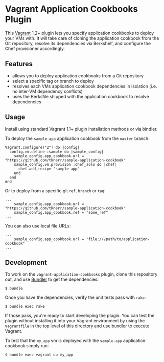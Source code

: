 # Vagrant Application Cookbooks Plugin

This [Vagrant](http://www.vagrantup.com) 1.2+ plugin lets you specify  application cookbooks to deploy your VMs with. It will take care of cloning  the application cookbook from the Git repository, resolve its dependencies via Berkshelf, and configure the Chef provisioner accordingly. 

## Features

* allows you to deploy application cookbooks from a Git repository
* select a specific tag or branch to deploy
* resolves each VMs application cookbook dependencies in isolation (i.e. no inter-VM dependency conflicts)
* uses the Berksfile shipped with the application cookbook to resolve dependencies 

## Usage

Install using standard Vagrant 1.1+ plugin installation methods or via bindler. 

To deploy the `sample-app` application cookbook from the `master` branch:
```
Vagrant.configure("2") do |config|
  config.vm.define :sample do |sample_config|
    sample_config.app_cookbook.url = "https://github.com/tknerr/sample-application-cookbook"
    sample_config.vm.provision :chef_solo do |chef|
      chef.add_recipe "sample-app"
    end
  end
end
```

Or to deploy from a specific git `ref`, `branch` or `tag`:
```
...
    sample_config.app_cookbook.url = "https://github.com/tknerr/sample-application-cookbook"
    sample_config.app_cookbook.ref = "some_ref"
...
```

You can also use local file URLs:
```
...
    sample_config.app_cookbook.url = "file:///path/to/application-cookbook"
...
```


## Development

To work on the `vagrant-application-cookbooks` plugin, clone this repository out, and use
[Bundler](http://gembundler.com) to get the dependencies:

```
$ bundle
```

Once you have the dependencies, verify the unit tests pass with `rake`:

```
$ bundle exec rake
```

If those pass, you're ready to start developing the plugin. You can test
the plugin without installing it into your Vagrant environment by using the
`Vagrantfile` in the top level of this directory and use bundler to execute Vagrant.

To test that the `my_app` vm is deployed with the `sample-app` application cookbook simply run:
```
$ bundle exec vagrant up my_app
```

